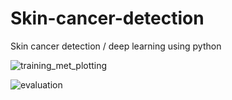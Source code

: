 # Skin-cancer-detection
Skin cancer detection / deep learning using python



![training_met_plotting](https://user-images.githubusercontent.com/93298291/197681901-087e926f-7798-42e1-a455-997555114ac6.png)




![evaluation](https://user-images.githubusercontent.com/93298291/197681923-a2f22fb1-e9a8-459d-bcb7-aa49f565ec30.png)
